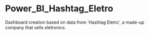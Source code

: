 # Power_BI_Hashtag_Eletro
Dashboard creation based on data from 'Hashtag Eletro', a made-up company that sells eletronics. 

